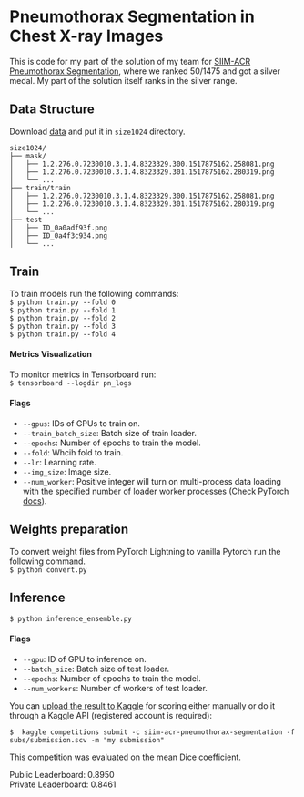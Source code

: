 # Pneumothorax Segmentation in Chest X-ray Images

This is code for my part of the solution of my team for [SIIM-ACR Pneumothorax Segmentation](https://www.kaggle.com/c/siim-acr-pneumothorax-segmentation), where we ranked 50/1475 and got a silver medal. My part of the solution itself ranks in the silver range.

## Data Structure
Download [data](https://www.kaggle.com/iafoss/siimacr-pneumothorax-segmentation-data-1024) and put it in ```size1024``` directory.
```
size1024/
├── mask/
│   ├── 1.2.276.0.7230010.3.1.4.8323329.300.1517875162.258081.png
│   ├── 1.2.276.0.7230010.3.1.4.8323329.301.1517875162.280319.png
│   └── ...
├── train/train
│   ├── 1.2.276.0.7230010.3.1.4.8323329.300.1517875162.258081.png
│   ├── 1.2.276.0.7230010.3.1.4.8323329.301.1517875162.280319.png
│   └── ...
├── test
│   ├── ID_0a0adf93f.png
│   ├── ID_0a4f3c934.png
│   └── ...

```
## Train
To train models run the following commands:<br/>
```$ python train.py --fold 0```<br/>
```$ python train.py --fold 1```<br/>
```$ python train.py --fold 2```<br/>
```$ python train.py --fold 3```<br/>
```$ python train.py --fold 4```<br/>
#### Metrics Visualization
To monitor metrics in Tensorboard run:</br>
```$ tensorboard --logdir pn_logs```
#### Flags
- `--gpus`: IDs of GPUs to train on.
- `--train_batch_size`: Batch size of train loader.
- `--epochs`: Number of epochs to train the model.
- `--fold`: Whcih fold to train.
- `--lr`: Learning rate.
- `--img_size`: Image size.
- `--num_worker`: Positive integer will turn on multi-process data loading with the specified number of loader worker processes (Check PyTorch [docs](https://pytorch.org/docs/stable/data.html)).

## Weights preparation
To convert weight files from PyTorch Lightning to vanilla Pytorch run the following command.<br/>
```$ python convert.py```
## Inference 
```$ python inference_ensemble.py```
#### Flags
- `--gpu`: ID of GPU to inference on.
- `--batch_size`: Batch size of test loader.
- `--epochs`: Number of epochs to train the model.
- `--num_workers`: Number of workers of test loader. 

You can [upload the result to Kaggle](https://www.kaggle.com/c/siim-acr-pneumothorax-segmentation/submissions) for scoring either manually or do it through a Kaggle API (registered account is required):

```$  kaggle competitions submit -c siim-acr-pneumothorax-segmentation -f subs/submission.scv -m "my submission"```</br>

This competition was evaluated on the mean Dice coefficient.</br>

Public Leaderboard: 0.8950 </br>
Private Leaderboard: 0.8461</br>
